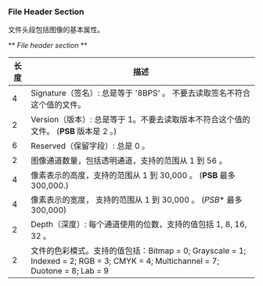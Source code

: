 ### File Header Section
文件头段包括图像的基本属性。

** *File header section* **

| 长度 |  描述 |
| --- | ----|
|  4  |  Signature（签名）: 总是等于 '8BPS' 。 不要去读取签名不符合这个值的文件。 |
|  2  |  Version（版本）: 总是等于 1。不要去读取版本不符合这个值的文件。 (**PSB** 版本是 2 。)|
|  6  |  Reserved（保留字段）: 总是 0 。|
|  2  |  图像通道数量，包括透明通道，支持的范围从 1 到 56 。|
|  4  |  像素表示的高度，支持的范围从 1 到 30,000 。 (**PSB** 最多 300,000.) |
|  4  |  像素表示的宽度， 支持的范围从 1 到 30,000 。 (*PSB** 最多 300,000) |
|  2  |  Depth（深度）: 每个通道使用的位数，支持的值包括 1, 8, 16, 32 。|
|  2  |  文件的色彩模式。支持的值包括：Bitmap = 0; Grayscale = 1; Indexed = 2; RGB = 3; CMYK = 4; Multichannel = 7; Duotone = 8; Lab = 9|